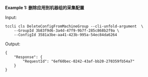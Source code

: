 **Example 1: 删除应用到机器组的采集配置**



Input: 

```
tccli cls DeleteConfigFromMachineGroup --cli-unfold-argument  \
    --GroupId 3b83f9d6-3a4d-47f9-9b7f-285c868b2f9a \
    --ConfigId 3581a3be-aa41-423b-995a-54ec84da6264
```

Output: 
```
{
    "Response": {
        "RequestId": "6ef60bec-0242-43af-bb20-270359fb54a7"
    }
}
```

